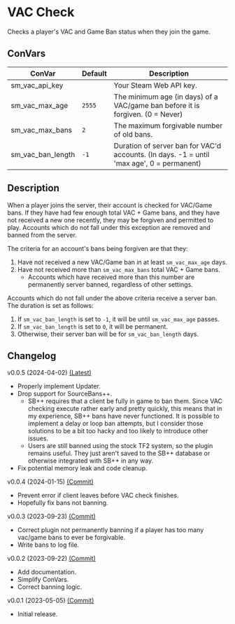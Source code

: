 # VAC Check

Checks a player's VAC and Game Ban status when they join the game.

## ConVars

| ConVar            | Default | Description                                                                               |
| ----------------- | ------- | ----------------------------------------------------------------------------------------- |
| sm_vac_api_key    |         | Your Steam Web API key.                                                                   |
| sm_vac_max_age    | `2555`  | The minimum age (in days) of a VAC/game ban before it is forgiven. (0 = Never)            |
| sm_vac_max_bans   | `2`     | The maximum forgivable number of old bans.                                                |
| sm_vac_ban_length | `-1`    | Duration of server ban for VAC'd accounts. (In days. -1 = until 'max age', 0 = permanent) |

## Description

When a player joins the server, their account is checked for VAC/Game bans. If they have had few enough total VAC + Game bans, and they have not received a new one recently, they may be forgiven and permitted to play. Accounts which do not fall under this exception are removed and banned from the server.

The criteria for an account's bans being forgiven are that they:

1. Have not received a new VAC/Game ban in at least `sm_vac_max_age` days.
2. Have not received more than `sm_vac_max_bans` total VAC + Game bans.
   - Accounts which have received more than this number are permanently server banned, regardless of other settings.

Accounts which do not fall under the above criteria receive a server ban. The duration is set as follows:

1. If `sm_vac_ban_length` is set to `-1`, it will be until `sm_vac_max_age` passes.
2. If `sm_vac_ban_length` is set to `0`, it will be permanent.
3. Otherwise, their server ban will be for `sm_vac_ban_length` days.

## Changelog

v0.0.5 (2024-04-02) [(Latest)]()

- Properly implement Updater.
- Drop support for SourceBans++.
  - SB++ requires that a client be fully in game to ban them. Since VAC checking execute rather early and pretty quickly, this means that in my experience, SB++ bans have never functioned. It is possible to implement a delay or loop ban attempts, but I consider those solutions to be a bit too hacky and too likely to introduce other issues.
  - Users are still banned using the stock TF2 system, so the plugin remains useful. They just aren't saved to the SB++ database or otherwise integrated with SB++ in any way.
- Fix potential memory leak and code cleanup.

v0.0.4 (2024-01-15) [(Commit)](https://github.com/llamasking/sourcemod-plugins/commit/98844f9366fb731280bcc03cf85c9f592e61da4d)

- Prevent error if client leaves before VAC check finishes.
- Hopefully fix bans not banning.

v0.0.3 (2023-09-23) [(Commit)](https://github.com/llamasking/sourcemod-plugins/commit/83e8a3817df3b293d30ed3d1536a8c7197fc89b9)

- Correct plugin not permanently banning if a player has too many vac/game bans to ever be forgivable.
- Write bans to log file.

v0.0.2 (2023-09-22) [(Commit)](https://github.com/llamasking/sourcemod-plugins/commit/afcd2ed7fad0fe40960063730e78d93d1023088a)

- Add documentation.
- Simplify ConVars.
- Correct banning logic.

v0.0.1 (2023-05-05) [(Commit)](https://github.com/llamasking/sourcemod-plugins/commit/d341334abbb0d3961eb085866e9124e15efaedec)

- Initial release.
